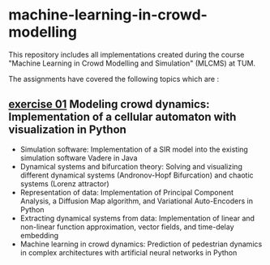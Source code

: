 # machine-learning-in-crowd-modelling

This repository includes all implementations created during the course "Machine Learning in Crowd Modelling and Simulation" (MLCMS) at TUM.

The assignments have covered the following topics which are :

## [exercise 01](https://github.com/Climbnote/machine-learning-in-crowd-modelling/tree/main/exercise01) Modeling crowd dynamics: Implementation of a cellular automaton with visualization in Python
- Simulation software: Implementation of a SIR model into the existing simulation software Vadere in Java
- Dynamical systems and bifurcation theory: Solving and visualizing different dynamical systems (Andronov-Hopf Bifurcation) and chaotic systems (Lorenz attractor)
- Representation of data: Implementation of Principal Component Analysis, a Diffusion Map algorithm, and Variational Auto-Encoders in Python
- Extracting dynamical systems from data: Implementation of linear and non-linear function approximation, vector fields, and time-delay embedding
- Machine learning in crowd dynamics: Prediction of pedestrian dynamics in complex architectures with artificial neural networks in Python
